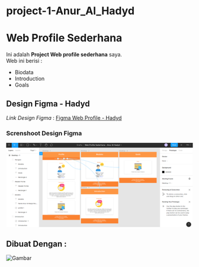 # project-1-Anur_Al_Hadyd

# Web Profile Sederhana

Ini adalah **Project Web profile sederhana** saya.<br>Web ini berisi :

* Biodata
* Introduction
* Goals

## Design Figma - Hadyd

_Link Design Figma_ : [Figma Web Profile - Hadyd](https://www.figma.com/file/GCvNw0k5ezBECGfTrjhevr/Web-Profile-Sederhana-Anur-Al-Hadyd?node-id=0%3A1)

### Screnshoot Design Figma

![Gambar](assets/Image/figma-screnshoot.png)

## Dibuat Dengan :

![Gambar](https://pngimage.net/wp-content/uploads/2018/06/html-css-logo-png.png)

